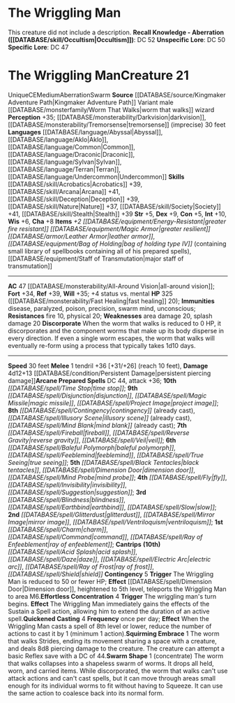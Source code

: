 ﻿---
ac: '47'
alignment: CE
charisma: '+8'
constitution: '+5'
creature_ability:
- Contingency
- Discorporate
- Effortless Concentration
- Quickened Casting
- Squirming Embrace
- ''
- Swarm Shape
dexterity: '+9'
fortitude: '+34'
hp: 325 ( fast healing 20)
id: '2369'
immunity:
- disease
- paralyzed
- poison
- precision
- swarm mind
- unconscious
intelligence: '+10'
land_speed: '30'
language:
- '[[DATABASE/language/Abyssal|Abyssal]]'
- '[[DATABASE/language/Aklo|Aklo]]'
- '[[DATABASE/language/Common|Common]]'
- '[[DATABASE/language/Draconic|Draconic]]'
- '[[DATABASE/language/Sylvan|Sylvan]]'
- '[[DATABASE/language/Terran|Terran]]'
- '[[DATABASE/language/Undercommon|Undercommon]]'
level: '21'
max_speed: '30'
name: The Wriggling Man
perception: '+35'
rarity: Unique
reflex: '+39'
resistance:
- fire 10
- physical 20
sense:
- '[[DATABASE/monsterability/Darkvision|darkvision]]'
- '[[DATABASE/monsterability/Tremorsense|tremorsense]] (imprecise) 30 feet'
size: Medium
skill:
- '[[DATABASE/skill/Acrobatics|Acrobatics]] +39'
- '[[DATABASE/skill/Arcana|Arcana]] +41'
- '[[DATABASE/skill/Deception|Deception]] +39'
- '[[DATABASE/skill/Nature|Nature]] +37'
- '[[DATABASE/skill/Society|Society]] +41'
- '[[DATABASE/skill/Stealth|Stealth]] +39'
source: '[[DATABASE/source/Kingmaker Adventure Path|Kingmaker Adventure Path]]'
speed:
- 30 feet
spell:
- '[[DATABASE/spell/Acid Splash|Acid Splash]]'
- '[[DATABASE/spell/Baleful Polymorph|BalefulPolymorph]]'
- '[[DATABASE/spell/Black Tentacles|Black Tentacles]]'
- '[[DATABASE/spell/Blindness|Blindness]]'
- '[[DATABASE/spell/Charm|Charm]]'
- '[[DATABASE/spell/Command|Command]]'
- '[[DATABASE/spell/Contingency|Contingency]]'
- '[[DATABASE/spell/Daze|Daze]]'
- '[[DATABASE/spell/Dimension Door|Dimension Door]]'
- '[[DATABASE/spell/Disjunction|Disjunction]]'
- '[[DATABASE/spell/Earthbind|Earthbind]]'
- '[[DATABASE/spell/Electric Arc|Electric Arc]]'
- '[[DATABASE/spell/Feeblemind|Feeblemind]]'
- '[[DATABASE/spell/Fireball|Fireball]]'
- '[[DATABASE/spell/Fly|Fly]]'
- '[[DATABASE/spell/Glitterdust|Glitterdust]]'
- '[[DATABASE/spell/Illusory Scene|Illusory Scene]]'
- '[[DATABASE/spell/Invisibility|Invisibility]]'
- '[[DATABASE/spell/Magic Missile|Magic Missile]]'
- '[[DATABASE/spell/Mind Blank|Mind Blank]]'
- '[[DATABASE/spell/Mind Probe|Mind Probe]]'
- '[[DATABASE/spell/Mirror Image|Mirror Image]]'
- '[[DATABASE/spell/Project Image|Project Image]]'
- '[[DATABASE/spell/Ray of Enfeeblement|Ray of Enfeeblement]]'
- '[[DATABASE/spell/Ray of Frost|Ray of Frost]]'
- '[[DATABASE/spell/Reverse Gravity|Reverse Gravity]]'
- '[[DATABASE/spell/Shield|Shield]]'
- '[[DATABASE/spell/Slow|Slow]]'
- '[[DATABASE/spell/Suggestion|Suggestion]]'
- '[[DATABASE/spell/Time Stop|Time Stop]]'
- '[[DATABASE/spell/True Seeing|True Seeing]]'
- '[[DATABASE/spell/Veil|Veil]]'
- '[[DATABASE/spell/Ventriloquism|Ventriloquism]]'
strength: '+5'
strength_req: '5'
strongest_save:
- Reflex
trait:
- '[[DATABASE/trait/Aberration|Aberration]]'
- '[[DATABASE/trait/Swarm|Swarm]]'
- '[[DATABASE/trait/Unique|Unique]]'
type: Creature
vision: Darkvision
weakest_save:
- Fortitude
weakness:
- area damage 20
- splash damage 20
will: '+35'
wisdom: '+6'

---
# The Wriggling Man

This creature did not include a description.
**Recall Knowledge - Aberration ([[DATABASE/skill/Occultism|Occultism]])**: DC 52
**Unspecific Lore**: DC 50
**Specific Lore**: DC 47

# The Wriggling Man<span class="item-type">Creature 21</span>

<span class="trait-unique item-trait">Unique</span><span class="trait-alignment item-trait">CE</span><span class="trait-size item-trait">Medium</span><span class="item-trait">Aberration</span><span class="item-trait">Swarm</span>
**Source** [[DATABASE/source/Kingmaker Adventure Path|Kingmaker Adventure Path]]
Variant male [[DATABASE/monsterfamily/Worm That Walks|worm that walks]] wizard
**Perception** +35; [[DATABASE/monsterability/Darkvision|darkvision]], [[DATABASE/monsterability/Tremorsense|tremorsense]] (imprecise) 30 feet
**Languages** [[DATABASE/language/Abyssal|Abyssal]], [[DATABASE/language/Aklo|Aklo]], [[DATABASE/language/Common|Common]], [[DATABASE/language/Draconic|Draconic]], [[DATABASE/language/Sylvan|Sylvan]], [[DATABASE/language/Terran|Terran]], [[DATABASE/language/Undercommon|Undercommon]]
**Skills** [[DATABASE/skill/Acrobatics|Acrobatics]] +39, [[DATABASE/skill/Arcana|Arcana]] +41, [[DATABASE/skill/Deception|Deception]] +39, [[DATABASE/skill/Nature|Nature]] +37, [[DATABASE/skill/Society|Society]] +41, [[DATABASE/skill/Stealth|Stealth]] +39
**Str** +5, **Dex** +9, **Con** +5, **Int** +10, **Wis** +6, **Cha** +8
**Items** _+2 [[DATABASE/equipment/Energy-Resistant|greater fire resistant]] [[DATABASE/equipment/Magic Armor|greater resilient]] [[DATABASE/armor/Leather Armor|leather armor]]_, _[[DATABASE/equipment/Bag of Holding|bag of holding type IV]]_ (containing small library of spellbooks containing all of his prepared spells), [[DATABASE/equipment/Staff of Transmutation|major staff of transmutation]]

---
**AC** 47 [[DATABASE/monsterability/All-Around Vision|all-around vision]]; **Fort** +34, **Ref** +39, **Will** +35; +4 status vs. mental
**HP** 325 ([[DATABASE/monsterability/Fast Healing|fast healing]] 20); **Immunities** disease, paralyzed, poison, precision, swarm mind, unconscious; **Resistances** fire 10, physical 20; **Weaknesses** area damage 20, splash damage 20
<span class="in-box-ability">**Discorporate** When the worm that walks is reduced to 0 HP, it discorporates and the component worms that make up its body disperse in every direction. If even a single worm escapes, the worm that walks will eventually re-form using a process that typically takes 1d10 days.</span>

---
**Speed** 30 feet
<span class="in-box-ability">**Melee** <span class="action-icon">1</span> tendril +36 [+31/+26] (reach 10 feet), **Damage** 4d12+13 [[DATABASE/condition/Persistent Damage|persistent piercing damage]]</span>**Arcane Prepared Spells** DC 44, attack +36; **10th** _[[DATABASE/spell/Time Stop|time stop]]_; **9th** _[[DATABASE/spell/Disjunction|disjunction]]_, _[[DATABASE/spell/Magic Missile|magic missile]]_, _[[DATABASE/spell/Project Image|project image]]_; **8th** _[[DATABASE/spell/Contingency|contingency]]_ (already cast), _[[DATABASE/spell/Illusory Scene|illusory scene]]_ (already cast), _[[DATABASE/spell/Mind Blank|mind blank]]_ (already cast); **7th** _[[DATABASE/spell/Fireball|fireball]]_, _[[DATABASE/spell/Reverse Gravity|reverse gravity]]_, _[[DATABASE/spell/Veil|veil]]_; **6th** _[[DATABASE/spell/Baleful Polymorph|baleful polymorph]]_, _[[DATABASE/spell/Feeblemind|feeblemind]]_, _[[DATABASE/spell/True Seeing|true seeing]]_; **5th** _[[DATABASE/spell/Black Tentacles|black tentacles]]_, _[[DATABASE/spell/Dimension Door|dimension door]]_, _[[DATABASE/spell/Mind Probe|mind probe]]_; **4th** _[[DATABASE/spell/Fly|fly]]_, _[[DATABASE/spell/Invisibility|invisibility]]_, _[[DATABASE/spell/Suggestion|suggestion]]_; **3rd** _[[DATABASE/spell/Blindness|blindness]]_, _[[DATABASE/spell/Earthbind|earthbind]]_, _[[DATABASE/spell/Slow|slow]]_; **2nd** _[[DATABASE/spell/Glitterdust|glitterdust]]_, _[[DATABASE/spell/Mirror Image|mirror image]]_, _[[DATABASE/spell/Ventriloquism|ventriloquism]]_; **1st** _[[DATABASE/spell/Charm|charm]]_, _[[DATABASE/spell/Command|command]]_, _[[DATABASE/spell/Ray of Enfeeblement|ray of enfeeblement]]_; **Cantrips** **(10th)** _[[DATABASE/spell/Acid Splash|acid splash]]_, _[[DATABASE/spell/Daze|daze]]_, _[[DATABASE/spell/Electric Arc|electric arc]]_, _[[DATABASE/spell/Ray of Frost|ray of frost]]_, _[[DATABASE/spell/Shield|shield]]_
<span class="in-box-ability">**Contingency** <span class="action-icon">5</span> **Trigger** The Wriggling Man is reduced to 50 or fewer HP; **Effect** [[DATABASE/spell/Dimension Door|Dimension door]], heightened to 5th level, teleports the Wriggling Man to area M6.</span><span class="in-box-ability">**Effortless Concentration** <span class="action-icon">4</span> **Trigger** The wriggling man's turn begins. **Effect** The Wriggling Man immediately gains the effects of the Sustain a Spell action, allowing him to extend the duration of an active spell.</span><span class="in-box-ability">**Quickened Casting** <span class="action-icon">4</span> **Frequency** once per day; **Effect** When the Wriggling Man casts a spell of 8th level or lower, reduce the number of actions to cast it by 1 (minimum 1 action).</span><span class="in-box-ability">**Squirming Embrace** <span class="action-icon">1</span> The worm that walks Strides, ending its movement sharing a space with a creature, and deals 8d8 piercing damage to the creature. The creature can attempt a basic Reflex save with a DC of 44.</span><span class="in-box-ability">**Swarm Shape** <span class="action-icon">1</span> (concentrate) The worm that walks collapses into a shapeless swarm of worms. It drops all held, worn, and carried items. While discorporated, the worm that walks can't use attack actions and can't cast spells, but it can move through areas small enough for its individual worms to fit without having to Squeeze. It can use the same action to coalesce back into its normal form.</span>